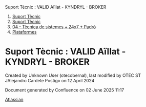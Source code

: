 Suport Tècnic : VALID Aïllat - KYNDRYL - BROKER  

1.  [Suport Tècnic](index.html)
2.  [Suport Tècnic](13893782.html)
3.  [04 - Tècnica de sistemes + 24x7 + Padró](26313202.html)
4.  [Plataformes](Plataformes_41520520.html)

Suport Tècnic : VALID Aïllat - KYNDRYL - BROKER
===============================================

Created by Unknown User (otecobernal), last modified by OTEC ST JAlejandro Cardete Postigo on 12 April 2024

Document generated by Confluence on 02 June 2025 11:17

[Atlassian](http://www.atlassian.com/)
